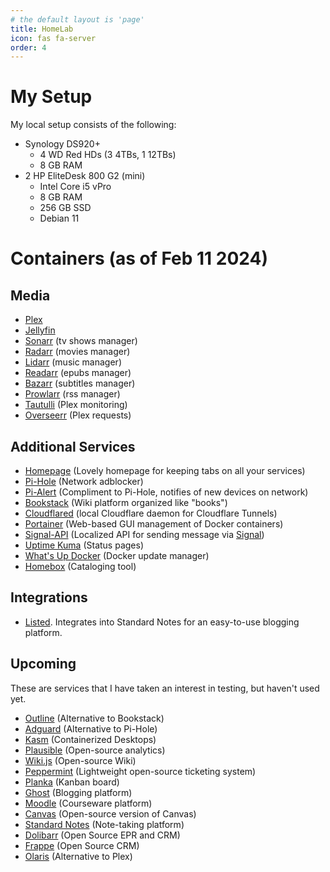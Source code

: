 ```yaml
---
# the default layout is 'page'
title: HomeLab
icon: fas fa-server
order: 4
---
```


# My Setup
My local setup consists of the following:
- Synology DS920+
    - 4 WD Red HDs (3 4TBs, 1 12TBs)
    - 8 GB RAM
- 2 HP EliteDesk 800 G2 (mini)
    - Intel Core i5 vPro
    - 8 GB RAM
    - 256 GB SSD
    - Debian 11

# Containers (as of Feb 11 2024)
## Media
- [Plex](https://plex.tv)
- [Jellyfin](https://jellyfin.org/)
- [Sonarr](https://sonarr.tv/) (tv shows manager)
- [Radarr](https://radarr.video/) (movies manager)
- [Lidarr](https://lidarr.audio/) (music manager)
- [Readarr](https://readarr.com/) (epubs manager)
- [Bazarr](https://www.bazarr.media/) (subtitles manager)
- [Prowlarr](https://prowlarr.com/) (rss manager)
- [Tautulli](https://tautulli.com/) (Plex monitoring)
- [Overseerr](https://overseerr.dev/) (Plex requests)

## Additional Services
- [Homepage](https://gethomepage.dev/latest/) (Lovely homepage for keeping tabs on all your services)
- [Pi-Hole](https://pi-hole.net/) (Network adblocker)
- [Pi-Alert](https://github.com/pucherot/Pi.Alert) (Compliment to Pi-Hole, notifies of new devices on network)
- [Bookstack](https://www.bookstackapp.com/) (Wiki platform organized like "books")
- [Cloudflared](https://github.com/cloudflare/cloudflared) (local Cloudflare daemon for Cloudflare Tunnels)
- [Portainer](https://www.portainer.io/) (Web-based GUI management of Docker containers)
- [Signal-API](https://github.com/bbernhard/signal-cli-rest-api) (Localized API for sending message via [Signal](https://signal.org))
- [Uptime Kuma](https://uptime.kuma.pet/) (Status pages)
- [What's Up Docker](https://fmartinou.github.io/whats-up-docker/#/) (Docker update manager)
- [Homebox](https://hay-kot.github.io/homebox/) (Cataloging tool)

## Integrations
- [Listed](https://listed.to/). Integrates into Standard Notes for an easy-to-use blogging platform.

## Upcoming
These are services that I have taken an interest in testing, but haven't used yet.
- [Outline](https://getoutline.com) (Alternative to Bookstack)
- [Adguard](https://hub.docker.com/r/adguard/adguardhome) (Alternative to Pi-Hole)
- [Kasm](https://kasmweb.com) (Containerized Desktops)
- [Plausible](https://plausible.io) (Open-source analytics)
- [Wiki.js](https://js.wiki) (Open-source Wiki)
- [Peppermint](https://peppermint.sh) (Lightweight open-source ticketing system)
- [Planka](https://planka.app) (Kanban board)
- [Ghost](https://ghost.org) (Blogging platform)
- [Moodle](https://moodle.org) (Courseware platform)
- [Canvas](https://github.com/instructure/canvas-lms) (Open-source version of Canvas)
- [Standard Notes](https://standardnotes.com/help/self-hosting/docker) (Note-taking platform)
- [Dolibarr](https://dolibarr.org) (Open Source EPR and CRM)
- [Frappe](https://frappe.io) (Open Source CRM)
- [Olaris](https://gitlab.com/olaris/olaris-server) (Alternative to Plex)
